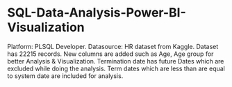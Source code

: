 # SQL-Data-Analysis-Power-BI-Visualization
 Platform: PLSQL Developer. 
 Datasource: HR dataset from Kaggle.
 Dataset has 22215 records.
 New columns are added such as Age, Age group for better Analysis & Visualization.
 Termination date has future Dates which are excluded while doing the analysis. 
 Term dates which are less than are equal to system date are included for analysis.
 
 
 



